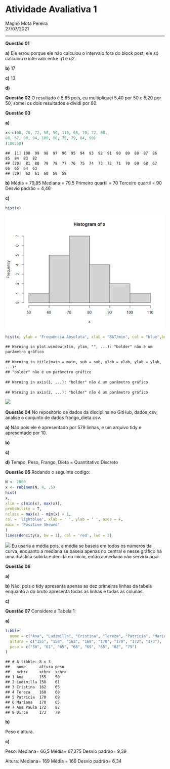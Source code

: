 Atividade Avaliativa 1
================
Magno Mota Pereira </br>
27/07/2021

------------------------------------------------------------------------

**Questão 01**

**a)** Ele errou porque ele não calculou o intervalo fora do block post,
ele só calculou o intervalo entre q1 e q2.

**b)** 17

**c)** 13

**d)**

**Questão 02** O resultado é 5,65 pois, eu multipliquei 5,40 por 50 e
5,20 por 50, somei os dois resultados e dividi por 80.

**Questão 03**

**a)**

``` r
x<-c(68, 70, 72, 58, 90, 110, 68, 70, 72, 80,
80, 67, 90, 94, 100, 80, 75, 79, 84, 90)
(100:58)
```

    ##  [1] 100  99  98  97  96  95  94  93  92  91  90  89  88  87  86  85  84  83  82
    ## [20]  81  80  79  78  77  76  75  74  73  72  71  70  69  68  67  66  65  64  63
    ## [39]  62  61  60  59  58

**b)** Média = 79,85 Mediana = 79,5 Primeiro quartil = 70 Terceiro
quartil = 90 Desvio padrão = 4,46

**c)**

``` r
hist(x)
```

![](unnamed-chunk-2-1.png)<!-- -->

``` r
hist(x, ylab = "Frequência Absoluta", xlab = "BAT/min", col = "blue",bolder = FALSE, main = "Batimentos Cardíacos")
```

    ## Warning in plot.window(xlim, ylim, "", ...): "bolder" não é um parâmetro gráfico

    ## Warning in title(main = main, sub = sub, xlab = xlab, ylab = ylab, ...):
    ## "bolder" não é um parâmetro gráfico

    ## Warning in axis(1, ...): "bolder" não é um parâmetro gráfico

    ## Warning in axis(2, ...): "bolder" não é um parâmetro gráfico

![](redme_files/figure-gfm/unnamed-chunk-2-2.png)<!-- -->

**Questão 04** No repositório de dados da disciplina no GitHub,
dados\_csv, analise o conjunto de dados frango\_dieta.csv.

**a)** Não pois ele é apresentado por 579 linhas, e um arquivo tidy e
apresentado por 10.

**b)**

**c)**

**d)** Tempo, Peso, Frango, Dieta = Quantitativo Discreto

**Questão 05** Rodando o seguinte codigo:

``` r
N <- 1000
x <- rnbinom(N, 4, .5)
hist(
x,
xlim = c(min(x), max(x)),
probability = T,
nclass = max(x) - min(x) + 1,
col = 'lightblue', xlab = ' ', ylab = ' ', axes = F,
main = 'Positive Skewed'
)
lines(density(x, bw = 1), col = 'red', lwd = 3)
```

![](redme_files/figure-gfm/unnamed-chunk-3-1.png)<!-- --> Eu usaria a
média pois, a média se baseia em todos os números da curva, enquanto a
mediana se baseia apenas no central e nesse gráfico há uma drástica
subida e decida no início, então a médiana não serviria aqui.

**Questão 06**

**a)**

**b)** Não, pois o tidy apresenta apenas as dez primeiras linhas da
tabela enquanto a do bruto apresenta todas as linhas e todas as colunas.

**c)**

**Questão 07** Considere a Tabela 1:

**a)**

``` r
tibble(
  nome = c("Ana", "Ludimilla", "Cristina", "Tereza", "Patrícia", "Mariana", "Ana Paula", "Dirce"),
  altura = c("155", "158", "162", "168", "170", "170", "172", "173"),
  peso = c("50", "61", "65", "68", "69", "65", "82", "79")
)
```

    ## # A tibble: 8 x 3
    ##   nome      altura peso 
    ##   <chr>     <chr>  <chr>
    ## 1 Ana       155    50   
    ## 2 Ludimilla 158    61   
    ## 3 Cristina  162    65   
    ## 4 Tereza    168    68   
    ## 5 Patrícia  170    69   
    ## 6 Mariana   170    65   
    ## 7 Ana Paula 172    82   
    ## 8 Dirce     173    79

**b)**

Peso e altura.

**c)**

Peso: Mediana= 66,5 Média= 67,375 Desvio padrão= 9,39

Altura: Mediana= 169 Média = 166 Desvio padrão= 6,34
